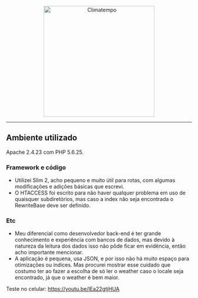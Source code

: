 <p align="center">
  <a href="http://www.climatempo.com.br">
      <img src="http://i.imgur.com/Q9lCAMF.png" alt="Climatempo" width="300px"/>
  </a>
</p>

___


## Ambiente utilizado

Apache 2.4.23 com PHP 5.6.25.

### Framework e código

- Utilizei Slim 2, acho pequeno e muito útil para rotas, com algumas modificações e adições básicas que escrevi.
- O HTACCESS foi escrito para não haver qualquer problema em uso de quaisquer subdiretórios, mas caso a index não seja encontrada o RewriteBase deve ser definido.

### Etc

- Meu diferencial como desenvolvedor back-end é ter grande conhecimento e experiência com bancos de dados, mas devido à natureza da leitura dos dados isso não pôde ficar em evidência, então acho importante mencionar.
- A aplicação é pequena, usa JSON, e por isso não há muito espaço para otimizações ou índices. Mas procurei mostrar esse cuidado que costumo ter ao fazer a escolha de só ler o weather caso o locale seja encontrado, já que o weather é bem maior.

Teste no celular:
https://youtu.be/IEa22gtjHUA